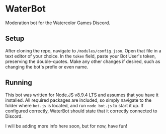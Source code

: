 # WaterBot
Moderation bot for the Watercolor Games Discord.

## Setup
After cloning the repo, navigate to ``/modules/config.json``. Open that file in a text editor of your choice. In the ``token`` field, paste your Bot User's token, preserving the double-quotes. Make any other changes if desired, such as changing the bot's prefix or even name.

## Running
This bot was written for Node.JS v8.9.4 LTS and assumes that you have it installed. All required packages are included, so simply navigate to the folder where ``bot.js`` is located, and run ``node bot.js`` to start it up. If configured correctly, WaterBot should state that it correctly connected to Discord.

I will be adding more info here soon, but for now, have fun!
